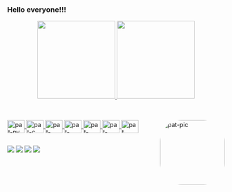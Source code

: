 ### Hello everyone!!!

<div align="center">
  <a href="https://github.com/PatrickDom64">
  <img height="180em" src="https://github-readme-stats.vercel.app/api?username=PatrickDom64&show_icons=true&theme=dark&include_all_commits=true&count_private=true"/>
  <img height="180em" src="https://github-readme-stats.vercel.app/api/top-langs/?username=PatrickDom64&layout=compact&langs_count=7&theme=dark"/>
</div>

##

<div style="display: inline_block"><br>
  <img align="center" alt="pat-py" height="30" width="40" src="https://cdn.jsdelivr.net/gh/devicons/devicon/icons/python/python-original.svg">
  <img align="center" alt="pat-c" height="30" width="40" src="https://cdn.jsdelivr.net/gh/devicons/devicon/icons/c/c-original.svg">
  <img align="center" alt="pat-React" height="30" width="40" src="https://cdn.jsdelivr.net/gh/devicons/devicon/icons/react/react-original.svg">
  <img align="center" alt="pat-HTML" height="30" width="40" src="https://cdn.jsdelivr.net/gh/devicons/devicon/icons/html5/html5-original-wordmark.svg">
  <img align="center" alt="pat-CSS" height="30" width="40" src="https://cdn.jsdelivr.net/gh/devicons/devicon/icons/css3/css3-original-wordmark.svg">
  <img align="center" alt="pat-javascript" height="30" width="40" src="https://cdn.jsdelivr.net/gh/devicons/devicon/icons/javascript/javascript-original.svg">
  <img align="center" alt="pat" height="30" width="40" src="https://cdn.jsdelivr.net/gh/devicons/devicon/icons/linux/linux-original.svg">
  <img align="right" alt="pat-pic" height="150" style="border-radius:50px;" src="https://pbs.twimg.com/media/FC0MaYkakAAM9Ft?format=png&name=large">
</div>

##

<div> 
  <a href="https://www.youtube.com/channel/UCMidr-fFALV-OuV2DewGhqA"><img src="https://img.shields.io/badge/YouTube-FF0000?style=for-the-badge&logo=youtube&logoColor=white" target="_blank"></a>
  <a href="https://www.instagram.com/patrickdom_/" target="_blank"><img src="https://img.shields.io/badge/-Instagram-%23E4405F?style=for-the-badge&logo=instagram&logoColor=white" target="_blank"></a>
  <a href = "mailto:patrickdomsilva@gmail.com"><img src="https://img.shields.io/badge/-Gmail-%23333?style=for-the-badge&logo=gmail&logoColor=white" target="_blank"></a>
  <a href="https://www.linkedin.com/in/patrickdomanalistadesistemas" target="_blank"><img src="https://img.shields.io/badge/-LinkedIn-%230077B5?style=for-the-badge&logo=linkedin&logoColor=white" target="_blank"></a> 
 
  
</div>




<!--
**PatrickDom64/PatrickDom64** is a ✨ _special_ ✨ repository because its `README.md` (this file) appears on your GitHub profile.

Here are some ideas to get you started:

- 🔭 I’m currently working on ...
- 🌱 I’m currently learning Python, C, Javascript
- 💬 Ask me about ...
- 📫 How to reach me: patrickdomsilva@gmail.com
-->

